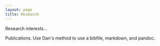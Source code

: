 ```yaml
---
layout: page
title: Research
---
```


Research interests...


Publications. Use Dan's method to use a bibfile, markdown, and pandoc.
